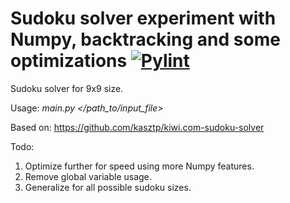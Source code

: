 # Sudoku solver experiment with Numpy, backtracking and some optimizations [![Pylint](https://github.com/kasztp/numpy_sudoku/actions/workflows/pylint.yml/badge.svg)](https://github.com/kasztp/numpy_sudoku/actions/workflows/pylint.yml)
Sudoku solver for 9x9 size.

Usage: _main.py </path_to/input_file>_

Based on:
https://github.com/kasztp/kiwi.com-sudoku-solver

Todo:
1. Optimize further for speed using more Numpy features.
2. Remove global variable usage.
3. Generalize for all possible sudoku sizes.
